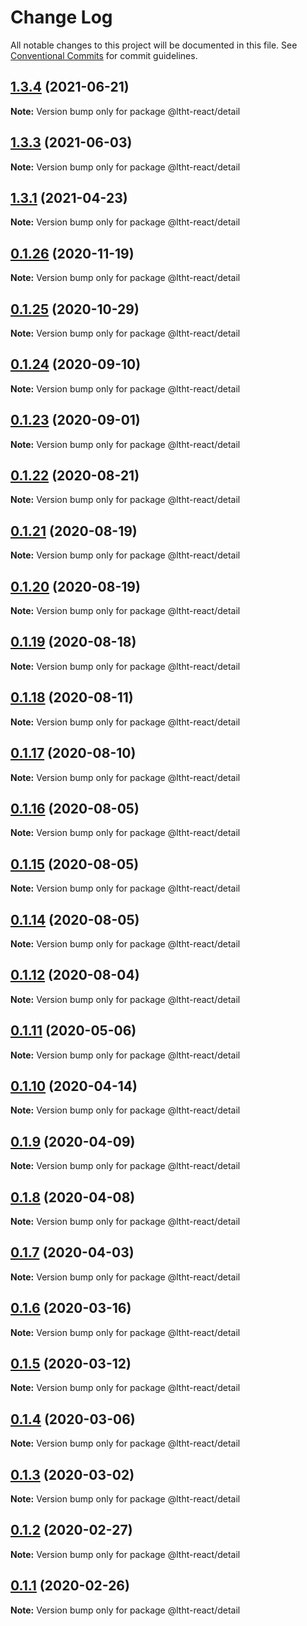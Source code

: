 # Change Log

All notable changes to this project will be documented in this file.
See [Conventional Commits](https://conventionalcommits.org) for commit guidelines.

## [1.3.4](https://github.com/ltht-epr/ltht-react/compare/@ltht-react/detail@1.3.3...@ltht-react/detail@1.3.4) (2021-06-21)

**Note:** Version bump only for package @ltht-react/detail





## [1.3.3](https://github.com/ltht-epr/ltht-react/compare/@ltht-react/detail@1.3.2...@ltht-react/detail@1.3.3) (2021-06-03)

**Note:** Version bump only for package @ltht-react/detail





## [1.3.1](https://github.com/ltht-epr/ltht-react/compare/@ltht-react/detail@1.3.0...@ltht-react/detail@1.3.1) (2021-04-23)

**Note:** Version bump only for package @ltht-react/detail





## [0.1.26](https://github.com/ltht-epr/ltht-react/compare/@ltht-react/detail@0.1.24...@ltht-react/detail@0.1.26) (2020-11-19)

**Note:** Version bump only for package @ltht-react/detail

## [0.1.25](https://github.com/ltht-epr/ltht-react/compare/@ltht-react/detail@0.1.24...@ltht-react/detail@0.1.25) (2020-10-29)

**Note:** Version bump only for package @ltht-react/detail

## [0.1.24](https://github.com/ltht-epr/ltht-react/compare/@ltht-react/detail@0.1.23...@ltht-react/detail@0.1.24) (2020-09-10)

**Note:** Version bump only for package @ltht-react/detail

## [0.1.23](https://github.com/ltht-epr/ltht-react/compare/@ltht-react/detail@0.1.22...@ltht-react/detail@0.1.23) (2020-09-01)

**Note:** Version bump only for package @ltht-react/detail

## [0.1.22](https://github.com/ltht-epr/ltht-react/compare/@ltht-react/detail@0.1.21...@ltht-react/detail@0.1.22) (2020-08-21)

**Note:** Version bump only for package @ltht-react/detail

## [0.1.21](https://github.com/ltht-epr/ltht-react/compare/@ltht-react/detail@0.1.20...@ltht-react/detail@0.1.21) (2020-08-19)

**Note:** Version bump only for package @ltht-react/detail

## [0.1.20](https://github.com/ltht-epr/ltht-react/compare/@ltht-react/detail@0.1.19...@ltht-react/detail@0.1.20) (2020-08-19)

**Note:** Version bump only for package @ltht-react/detail

## [0.1.19](https://github.com/ltht-epr/ltht-react/compare/@ltht-react/detail@0.1.18...@ltht-react/detail@0.1.19) (2020-08-18)

**Note:** Version bump only for package @ltht-react/detail

## [0.1.18](https://github.com/ltht-epr/ltht-react/compare/@ltht-react/detail@0.1.17...@ltht-react/detail@0.1.18) (2020-08-11)

**Note:** Version bump only for package @ltht-react/detail

## [0.1.17](https://github.com/ltht-epr/ltht-react/compare/@ltht-react/detail@0.1.16...@ltht-react/detail@0.1.17) (2020-08-10)

**Note:** Version bump only for package @ltht-react/detail

## [0.1.16](https://github.com/ltht-epr/ltht-react/compare/@ltht-react/detail@0.1.15...@ltht-react/detail@0.1.16) (2020-08-05)

**Note:** Version bump only for package @ltht-react/detail

## [0.1.15](https://github.com/ltht-epr/ltht-react/compare/@ltht-react/detail@0.1.14...@ltht-react/detail@0.1.15) (2020-08-05)

**Note:** Version bump only for package @ltht-react/detail

## [0.1.14](https://github.com/ltht-epr/ltht-react/compare/@ltht-react/detail@0.1.13...@ltht-react/detail@0.1.14) (2020-08-05)

**Note:** Version bump only for package @ltht-react/detail

## [0.1.12](https://github.com/ltht-epr/ltht-react/compare/@ltht-react/detail@0.1.11...@ltht-react/detail@0.1.12) (2020-08-04)

**Note:** Version bump only for package @ltht-react/detail

## [0.1.11](https://github.com/ltht-epr/ltht-react/compare/@ltht-react/detail@0.1.10...@ltht-react/detail@0.1.11) (2020-05-06)

**Note:** Version bump only for package @ltht-react/detail

## [0.1.10](https://github.com/ltht-epr/ltht-react/compare/@ltht-react/detail@0.1.9...@ltht-react/detail@0.1.10) (2020-04-14)

**Note:** Version bump only for package @ltht-react/detail

## [0.1.9](https://github.com/ltht-epr/ltht-react/compare/@ltht-react/detail@0.1.8...@ltht-react/detail@0.1.9) (2020-04-09)

**Note:** Version bump only for package @ltht-react/detail

## [0.1.8](https://github.com/ltht-epr/ltht-react/compare/@ltht-react/detail@0.1.7...@ltht-react/detail@0.1.8) (2020-04-08)

**Note:** Version bump only for package @ltht-react/detail

## [0.1.7](https://ssh.github.com/ltht-epr/ltht-react/compare/@ltht-react/detail@0.1.6...@ltht-react/detail@0.1.7) (2020-04-03)

**Note:** Version bump only for package @ltht-react/detail

## [0.1.6](https://github.com/ltht-epr/ltht-react/compare/@ltht-react/detail@0.1.5...@ltht-react/detail@0.1.6) (2020-03-16)

**Note:** Version bump only for package @ltht-react/detail

## [0.1.5](https://ssh.github.com/ltht-epr/ltht-react/compare/@ltht-react/detail@0.1.4...@ltht-react/detail@0.1.5) (2020-03-12)

**Note:** Version bump only for package @ltht-react/detail

## [0.1.4](https://ssh.github.com/ltht-epr/ltht-react/compare/@ltht-react/detail@0.1.3...@ltht-react/detail@0.1.4) (2020-03-06)

**Note:** Version bump only for package @ltht-react/detail

## [0.1.3](https://github.com/ltht-epr/ltht-react/compare/@ltht-react/detail@0.1.2...@ltht-react/detail@0.1.3) (2020-03-02)

**Note:** Version bump only for package @ltht-react/detail

## [0.1.2](https://ssh.github.com/ltht-epr/ltht-react/compare/@ltht-react/detail@0.1.1...@ltht-react/detail@0.1.2) (2020-02-27)

**Note:** Version bump only for package @ltht-react/detail

## [0.1.1](https://github.com/ltht-epr/ltht-react/compare/@ltht-react/detail@0.1.0...@ltht-react/detail@0.1.1) (2020-02-26)

**Note:** Version bump only for package @ltht-react/detail
